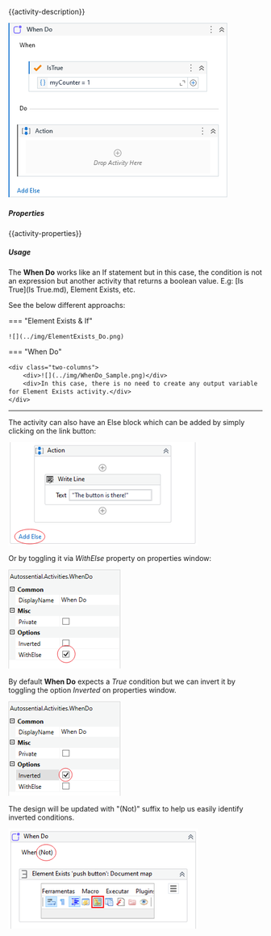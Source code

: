 {{activity-description}}

![](../img/activities/WhenDo.png)

##### Properties

{{activity-properties}}

##### Usage

The **When Do** works like an If statement but in this case, the condition is not an expression but another activity that returns a boolean value. E.g: [Is True](Is True.md), Element Exists, etc.

See the below different approachs:

=== "Element Exists & If"

    ![](../img/ElementExists_Do.png)

=== "When Do"
    
    <div class="two-columns">
        <div>![](../img/WhenDo_Sample.png)</div>
        <div>In this case, there is no need to create any output variable for Element Exists activity.</div>
    </div>

---

The activity can also have an Else block which can be added by simply clicking on the link button:

![](../img/WhenDo_AddElse.png)

Or by toggling it via *WithElse* property on properties window:

![](../img/WhenDo_ToggleElse.png)

By default **When Do** expects a *True* condition but we can invert it by toggling the option *Inverted* on properties window.

![](../img/WhenDo_Inverted.png)

The design will be updated with "(Not)" suffix to help us easily identify inverted conditions.

![](../img/WhenDo_Not.png)